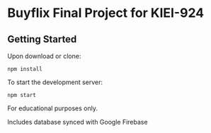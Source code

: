 # Buyflix Final Project for KIEI-924

## Getting Started

Upon download or clone:

```
npm install
```

To start the development server:

```
npm start
```

For educational purposes only.

Includes database synced with Google Firebase
